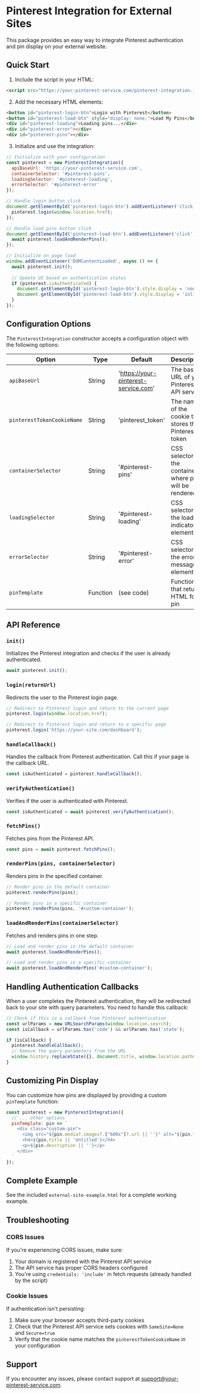 # Pinterest Integration for External Sites

This package provides an easy way to integrate Pinterest authentication and pin display on your external website.

## Quick Start

1. Include the script in your HTML:

```html
<script src="https://your-pinterest-service.com/pinterest-integration.js"></script>
```

2. Add the necessary HTML elements:

```html
<button id="pinterest-login-btn">Login with Pinterest</button>
<button id="pinterest-load-btn" style="display: none;">Load My Pins</button>
<div id="pinterest-loading">Loading pins...</div>
<div id="pinterest-error"></div>
<div id="pinterest-pins"></div>
```

3. Initialize and use the integration:

```javascript
// Initialize with your configuration
const pinterest = new PinterestIntegration({
  apiBaseUrl: 'https://your-pinterest-service.com',
  containerSelector: '#pinterest-pins',
  loadingSelector: '#pinterest-loading',
  errorSelector: '#pinterest-error'
});

// Handle login button click
document.getElementById('pinterest-login-btn').addEventListener('click', () => {
  pinterest.login(window.location.href);
});

// Handle load pins button click
document.getElementById('pinterest-load-btn').addEventListener('click', async () => {
  await pinterest.loadAndRenderPins();
});

// Initialize on page load
window.addEventListener('DOMContentLoaded', async () => {
  await pinterest.init();
  
  // Update UI based on authentication status
  if (pinterest.isAuthenticated) {
    document.getElementById('pinterest-login-btn').style.display = 'none';
    document.getElementById('pinterest-load-btn').style.display = 'inline-block';
  }
});
```

## Configuration Options

The `PinterestIntegration` constructor accepts a configuration object with the following options:

| Option | Type | Default | Description |
|--------|------|---------|-------------|
| `apiBaseUrl` | String | 'https://your-pinterest-service.com' | The base URL of your Pinterest API service |
| `pinterestTokenCookieName` | String | 'pinterest_token' | The name of the cookie that stores the Pinterest token |
| `containerSelector` | String | '#pinterest-pins' | CSS selector for the container where pins will be rendered |
| `loadingSelector` | String | '#pinterest-loading' | CSS selector for the loading indicator element |
| `errorSelector` | String | '#pinterest-error' | CSS selector for the error message element |
| `pinTemplate` | Function | (see code) | Function that returns HTML for a pin |

## API Reference

### `init()`

Initializes the Pinterest integration and checks if the user is already authenticated.

```javascript
await pinterest.init();
```

### `login(returnUrl)`

Redirects the user to the Pinterest login page.

```javascript
// Redirect to Pinterest login and return to the current page
pinterest.login(window.location.href);

// Redirect to Pinterest login and return to a specific page
pinterest.login('https://your-site.com/dashboard');
```

### `handleCallback()`

Handles the callback from Pinterest authentication. Call this if your page is the callback URL.

```javascript
const isAuthenticated = pinterest.handleCallback();
```

### `verifyAuthentication()`

Verifies if the user is authenticated with Pinterest.

```javascript
const isAuthenticated = await pinterest.verifyAuthentication();
```

### `fetchPins()`

Fetches pins from the Pinterest API.

```javascript
const pins = await pinterest.fetchPins();
```

### `renderPins(pins, containerSelector)`

Renders pins in the specified container.

```javascript
// Render pins in the default container
pinterest.renderPins(pins);

// Render pins in a specific container
pinterest.renderPins(pins, '#custom-container');
```

### `loadAndRenderPins(containerSelector)`

Fetches and renders pins in one step.

```javascript
// Load and render pins in the default container
await pinterest.loadAndRenderPins();

// Load and render pins in a specific container
await pinterest.loadAndRenderPins('#custom-container');
```

## Handling Authentication Callbacks

When a user completes the Pinterest authentication, they will be redirected back to your site with query parameters. You need to handle this callback:

```javascript
// Check if this is a callback from Pinterest authentication
const urlParams = new URLSearchParams(window.location.search);
const isCallback = urlParams.has('code') && urlParams.has('state');

if (isCallback) {
  pinterest.handleCallback();
  // Remove the query parameters from the URL
  window.history.replaceState({}, document.title, window.location.pathname);
}
```

## Customizing Pin Display

You can customize how pins are displayed by providing a custom `pinTemplate` function:

```javascript
const pinterest = new PinterestIntegration({
  // ... other options
  pinTemplate: pin => `
    <div class="custom-pin">
      <img src="${pin.media?.images?.["600x"]?.url || ''}" alt="${pin.title || 'Pin'}">
      <h4>${pin.title || 'Untitled'}</h4>
      <p>${pin.description || ''}</p>
    </div>
  `
});
```

## Complete Example

See the included `external-site-example.html` for a complete working example.

## Troubleshooting

### CORS Issues

If you're experiencing CORS issues, make sure:

1. Your domain is registered with the Pinterest API service
2. The API service has proper CORS headers configured
3. You're using `credentials: 'include'` in fetch requests (already handled by the script)

### Cookie Issues

If authentication isn't persisting:

1. Make sure your browser accepts third-party cookies
2. Check that the Pinterest API service sets cookies with `SameSite=None` and `Secure=true`
3. Verify that the cookie name matches the `pinterestTokenCookieName` in your configuration

## Support

If you encounter any issues, please contact support at support@your-pinterest-service.com.
